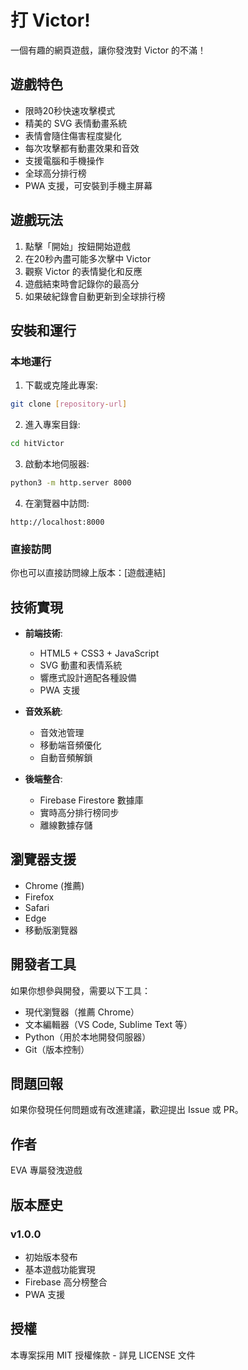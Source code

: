 # 打 Victor!

一個有趣的網頁遊戲，讓你發洩對 Victor 的不滿！

## 遊戲特色

- 限時20秒快速攻擊模式
- 精美的 SVG 表情動畫系統
- 表情會隨住傷害程度變化
- 每次攻擊都有動畫效果和音效
- 支援電腦和手機操作
- 全球高分排行榜
- PWA 支援，可安裝到手機主屏幕

## 遊戲玩法

1. 點擊「開始」按鈕開始遊戲
2. 在20秒內盡可能多次擊中 Victor
3. 觀察 Victor 的表情變化和反應
4. 遊戲結束時會記錄你的最高分
5. 如果破紀錄會自動更新到全球排行榜

## 安裝和運行

### 本地運行

1. 下載或克隆此專案:
```bash
git clone [repository-url]
```

2. 進入專案目錄:
```bash
cd hitVictor
```

3. 啟動本地伺服器:
```bash
python3 -m http.server 8000
```

4. 在瀏覽器中訪問:
```
http://localhost:8000
```

### 直接訪問

你也可以直接訪問線上版本：[遊戲連結]

## 技術實現

- **前端技術**:
  - HTML5 + CSS3 + JavaScript
  - SVG 動畫和表情系統
  - 響應式設計適配各種設備
  - PWA 支援

- **音效系統**:
  - 音效池管理
  - 移動端音頻優化
  - 自動音頻解鎖

- **後端整合**:
  - Firebase Firestore 數據庫
  - 實時高分排行榜同步
  - 離線數據存儲

## 瀏覽器支援

- Chrome (推薦)
- Firefox
- Safari
- Edge
- 移動版瀏覽器

## 開發者工具

如果你想參與開發，需要以下工具：

- 現代瀏覽器（推薦 Chrome）
- 文本編輯器（VS Code, Sublime Text 等）
- Python（用於本地開發伺服器）
- Git（版本控制）

## 問題回報

如果你發現任何問題或有改進建議，歡迎提出 Issue 或 PR。

## 作者

EVA 專屬發洩遊戲

## 版本歷史

### v1.0.0
- 初始版本發布
- 基本遊戲功能實現
- Firebase 高分榜整合
- PWA 支援

## 授權

本專案採用 MIT 授權條款 - 詳見 LICENSE 文件
